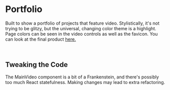 <h1>Portfolio</h1>
<p>
  Built to show a portfolio of projects that feature video.  Stylistically, it's not trying to be glitzy, but the universal, changing color theme is a highlight.  
  Page colors can be seen in the video controls as well as the favicon.  You can look at the final product 
  <a href="https://www.paulyprograms.com" target="_blank">
    here.
  </a>
</p>
</br>
<h2>Tweaking the Code</h2>
<p>
  The MainVideo component is a bit of a Frankenstein, and there's possibly too much React statefulness. 
  Making changes may lead to extra refactoring.
</p>
